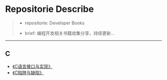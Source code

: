 # Repositorie Describe

>- repositorie:  Developer Books
>
>- brief: 编程开发相关书籍收集分享，持续更新...
>

---

## C

- [《C语言接口与实现》](./C/C语言接口与实现.pdf)
- [《C陷阱与缺陷》](./C/C陷阱与缺陷.pdf)
